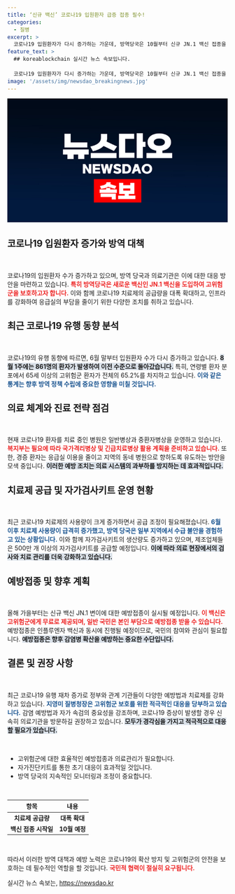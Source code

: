 ```yaml
---
title: ‘신규 백신’ 코로나19 입원환자 급증 접종 필수!
categories:
  - 질병
excerpt: >
  코로나19 입원환자가 다시 증가하는 가운데, 방역당국은 10월부터 신규 JN.1 백신 접종을 시작할 예정이다. 고위험군을 위한 치료제 공급도 강화하며, 자가진단키트 매출이 급증하는 상황이다.
feature_text: >
  ## koreablockchain 실시간 뉴스 속보입니다.

  코로나19 입원환자가 다시 증가하는 가운데, 방역당국은 10월부터 신규 JN.1 백신 접종을 시작할 예정이다. 고위험군을 위한 치료제 공급도 강화하며, 자가진단키트 매출이 급증하는 상황이다.
image: '/assets/img/newsdao_breakingnews.jpg'
---
```


<p><img src="/assets/img/newsdao_breakingnews.jpg" alt="koreablockchain 속보" /></p>

<h2 data-ke-size="size26">코로나19 입원환자 증가와 방역 대책</h2>

<p data-ke-size="size16">&nbsp;</p>

<p>코로나19의 입원환자 수가 증가하고 있으며, 방역 당국과 의료기관은 이에 대한 대응 방안을 마련하고 있습니다. <b><span style="color: #ee2323;">특히 방역당국은 새로운 백신인 JN.1 백신을 도입하여 고위험군을 보호하고자 합니다.</span></b> 이와 함께 코로나19 치료제의 공급량을 대폭 확대하고, 인프라를 강화하여 응급실의 부담을 줄이기 위한 다양한 조치를 취하고 있습니다.</p>

<h2 data-ke-size="size26">최근 코로나19 유행 동향 분석</h2>

<p data-ke-size="size16">&nbsp;</p>

<p>코로나19의 유행 동향에 따르면, 6월 말부터 입원환자 수가 다시 증가하고 있습니다. <b><span style="background-color: #21538527;">8월 1주에는 861명의 환자가 발생하여 이전 수준으로 돌아갔습니다.</span></b> 특히, 연령별 환자 분포에서 65세 이상의 고위험군 환자가 전체의 65.2%를 차지하고 있습니다. <b><span style="color: #1a5490;">이와 같은 통계는 향후 방역 정책 수립에 중요한 영향을 미칠 것입니다.</span></b></p>

<h2 data-ke-size="size26">의료 체계와 진료 전략 점검</h2>

<p data-ke-size="size16">&nbsp;</p>

<p>현재 코로나19 환자를 치료 중인 병원은 일반병상과 중환자병상을 운영하고 있습니다. <b><span style="color: #ee2323;">복지부는 필요에 따라 국가격리병상 및 긴급치료병상 활용 계획을 준비하고 있습니다.</span></b> 또한, 경증 환자는 응급실 이용을 줄이고 지역의 동네 병원으로 향하도록 유도하는 방안을 모색 중입니다. <b><span style="background-color: #21538527;">이러한 예방 조치는 의료 시스템의 과부하를 방지하는 데 효과적입니다.</span></b></p>

<h2 data-ke-size="size26">치료제 공급 및 자가검사키트 운영 현황</h2>

<p data-ke-size="size16">&nbsp;</p>

<p>최근 코로나19 치료제의 사용량이 크게 증가하면서 공급 조정이 필요해졌습니다. <b><span style="color: #1a5490;">6월 이후 치료제 사용량이 급격히 증가했고, 방역 당국은 일부 지역에서 수급 불안을 경험하고 있는 상황입니다.</span></b> 이와 함께 자가검사키트의 생산량도 증가하고 있으며, 제조업체들은 500만 개 이상의 자가검사키트를 공급할 예정입니다. <b><span style="background-color: #21538527;">이에 따라 의료 현장에서의 검사와 치료 관리를 더욱 강화하고 있습니다.</span></b></p>

<h2 data-ke-size="size26">예방접종 및 향후 계획</h2>

<p data-ke-size="size16">&nbsp;</p>

<p>올해 가을부터는 신규 백신 JN.1 변이에 대한 예방접종이 실시될 예정입니다. <b><span style="color: #ee2323;">이 백신은 고위험군에게 무료로 제공되며, 일반 국민은 본인 부담으로 예방접종 받을 수 있습니다.</span></b> 예방접종은 인플루엔자 백신과 동시에 진행될 예정이므로, 국민의 참여와 관심이 필요합니다. <b><span style="background-color: #21538527;">예방접종은 향후 감염병 확산을 예방하는 중요한 수단입니다.</span></b></p>

<h2 data-ke-size="size26">결론 및 권장 사항</h2>

<p data-ke-size="size16">&nbsp;</p>

<p>최근 코로나19 유행 재차 증가로 정부와 관계 기관들이 다양한 예방법과 치료제를 강화하고 있습니다. <b><span style="color: #1a5490;">지영미 질병청장은 고위험군 보호를 위한 적극적인 대응을 당부하고 있습니다.</span></b> 감염 예방법과 자가 속검의 중요성을 강조하며, 코로나19 증상이 발생할 경우 신속히 의료기관을 방문하길 권장하고 있습니다. <b><span style="background-color: #21538527;">모두가 경각심을 가지고 적극적으로 대응할 필요가 있습니다.</span></b></p>

<p data-ke-size="size16">&nbsp;</p>

<ul>
    <li>고위험군에 대한 효율적인 예방접종과 의료관리가 필요합니다.</li>
    <li>자가진단키트를 통한 초기 대응이 효과적일 것입니다.</li>
    <li>방역 당국의 지속적인 모니터링과 조정이 중요합니다.</li>
</ul>

<p data-ke-size="size16">&nbsp;</p>

<table>
    <thead>
        <tr>
            <th style="text-align: center;">항목</th>
            <th style="text-align: center;">내용</th>
        </tr>
    </thead>
    <tbody>
        <tr>
            <td style="text-align: center; height: 17px;"><b>치료제 공급량</b></td>
            <td style="text-align: center; height: 17px;"><b>대폭 확대</b></td>
        </tr>
        <tr>
            <td style="text-align: center; height: 17px;"><b>백신 접종 시작일</b></td>
            <td style="text-align: center; height: 17px;"><b>10월 예정</b></td>
        </tr>
    </tbody>
</table>

<p data-ke-size="size16">&nbsp;</p>

<p>따라서 이러한 방역 대책과 예방 노력은 코로나19의 확산 방지 및 고위험군의 안전을 보호하는 데 필수적인 역할을 할 것입니다. <b><span style="color: #ee2323;">국민적 협력이 절실히 요구됩니다.</span></b></p>
실시간 뉴스 속보는, <a href="https://newsdao.kr" rel="dofollow">https://newsdao.kr</a>



